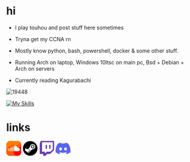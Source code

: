 # hi

- I play touhou and post stuff here sometimes

- Tryna get my CCNA rn

- Mostly know python, bash, powershell, docker & some other stuff. 

- Running Arch on laptop, Windows 10ltsc on main pc, Bsd + Debian + Arch on servers

- Currently reading Kagurabachi

![19448](https://github.com/user-attachments/assets/9403a3f8-e582-4875-94ae-24a5173a5da2)


[![My Skills](https://skillicons.dev/icons?i=arch,python,bash,neovim,linux,powershell,windows,docker)](https://skillicons.dev)



# links
[<img  width="40px" src="assets/soundcloud.png" />](https://soundcloud.com/fruit-salad-162533379/likes) 
[<img  width="40px" src="assets/steam.png" />](https://steamcommunity.com/profiles/76561198983419915/)
[<img  width="40px" src="assets/twitch.png" />](https://www.twitch.tv/fruitsaladchan)
[<img  width="40px" src="assets/discord.png" />](https://discordapp.com/users/496431451588395021) 


